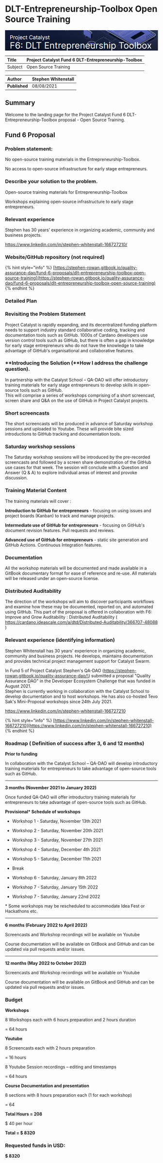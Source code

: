 # DLT-Entrepreneurship-Toolbox Open Source Training

![](../.gitbook/assets/2021-08-30-5-.png)

| Title | Project Catalyst Fund 6 DLT-Entrepreneurship-Toolbox |
| :--- | :--- |
| Subject | Open Source Training |

| **Author** | Stephen Whitenstall |
| :--- | :--- |
| **Published** | 08/08/2021 |

## **Summary**

Welcome to the landing page for the Project Catalyst Fund 6 DLT-Entrepreneurship-Toolbox proposal - Open Source Training. 

## **Fund 6 Proposal**

### **Problem statement:**

No open-source training materials in the Entrepreneurship-Toolbox.

No access to open-source infrastructure for early stage entrepreneurs.

### **Describe your solution to the problem.**

Open-source training materials for Entrepreneurship-Toolbox

Workshops explaining open-source infrastructure to early stage entrepreneurs.

### **Relevant experience**

Stephen has 30 years’ experience in organizing academic, community and business projects.

https://www.linkedin.com/in/stephen-whitenstall-166727210/

### **Website/GitHub repository \(not required\)**

{% hint style="info" %}
 [https://stephen-rowan.gitbook.io/quality-assurance-dao/fund-6-proposals/dlt-entrepreneurship-toolbox-open-source-training](https://stephen-rowan.gitbook.io/quality-assurance-dao/fund-6-proposals/dlt-entrepreneurship-toolbox-open-source-training)
{% endhint %}

### **Detailed Plan**

### **Revisiting the Problem Statement** 

Project Catalyst is rapidly expanding, and its decentralized funding platform needs to support industry standard collaborative coding, tracking and documentation tools such as GitHub. 1000s of Cardano developers use version control tools such as GitHub, but there is often a gap in knowledge for early stage entrepreneurs who do not have the knowledge to take advantage of GitHub's organisational and collaborative features.

### **Introducing the Solution \(**How I address the challenge question\).

In partnership with the Catalyst School – QA-DAO will offer introductory training materials for early stage entrepreneurs to develop skills in open-source tools such as GitHub.  
This will comprise a series of workshops comprising of a short screencast, screen share and Q&A on the use of GitHub in Project Catalyst projects.

### **Short screencasts**

The short screencasts will be produced in advance of Saturday workshop sessions and uploaded to Youtube. These will provide bite sized introductions to GitHub tracking and documentation tools.

### **Saturday workshop sessions**

The Saturday workshop sessions will be introduced by the pre-recorded screencasts and followed by a screen share demonstration of the GitHub use cases for that week. The session will conclude with a Question and Answer \(Q & A\) to explore individual areas of interest and provoke discussion.

### Training Material Content

The training materials will cover :

**Introduction to GitHub for entrepreneurs** - focusing on using issues and project boards \(Kanban\) to track and manage projects.‌

**Intermediate use of GitHub for entrepreneurs** - focusing on GitHub's document revision features. Pull requests and reviews.‌

**Advanced use of GitHub for entrepreneurs** - static site generation and GitHub Actions. Continuous Integration features.

### **Documentation**

All the workshop materials will be documented and made available in a GitBook documentary format for ease of reference and re-use. All materials will be released under an open-source license.

### **Distributed Auditability**

The direction of the workshops will aim to discover participants workflows and examine how these may be documented, reported on, and automated using GitHub. This part of the proposal is offered in collaboration with F6: Improve and Grow Auditability : Distributed Auditability \( https://cardano.ideascale.com/a/dtd/Distributed-Auditability/366707-48088 \)

### **Relevant experience \(identifying information\)**

Stephen Whitenstall has 30 years' experience in organizing academic, community and business projects. He develops, maintains documentation and provides technical project management support for Catalyst Swarm.

In Fund 5 of Project Catalyst Stephen's QA-DAO \(https://stephen-rowan.gitbook.io/quality-assurance-dao/\) submitted a proposal "Quality Assurance DAO" in the Developer Ecosystem Challenge that was funded in August 2021.  
Stephen is currently working in collaboration with the Catalyst School to develop documentation and to host workshops. He has also co-hosted Tevo Sak's Mini-Proposal workshops since 24th July 2021.

​https://www.linkedin.com/in/stephen-whitenstall-166727210

{% hint style="info" %}
[https://www.linkedin.com/in/stephen-whitenstall-166727210](https://www.linkedin.com/in/stephen-whitenstall-166727210)
{% endhint %}

### **Roadmap \( Definition of success after 3, 6 and 12 months\)**

**Prior to funding**

In collaboration with the Catalyst School – QA-DAO will develop introductory training materials for entrepreneurs to take advantage of open-source tools such as GitHub.

---------------------------------------------------------------------------------------------------------

**3 months \(November 2021 to January 2022\)**

Once funded QA-DAO will offer introductory training materials for entrepreneurs to take advantage of open-source tools such as GitHub.

**Provisional\* Schedule of workshops**

- Workshop 1 - Saturday, November 13th 2021

- Workshop 2 - Saturday, November 20th 2021

- Workshop 3 - Saturday, November 27th 2021

- Workshop 4 - Saturday, December 4th 2021

- Workshop 5 - Saturday, December 11th 2021

- Break

- Workshop 6 - Saturday, January 8th 2022

- Workshop 7 - Saturday, January 15th 2022

- Workshop 7 - Saturday, January 22nd 2022

\* Some workshops may be rescheduled to accommodate Idea Fest or Hackathons etc.

---------------------------------------------------------------------------------------------------------

**6 months \(February 2022 to April 2022\)**

Screencasts and Workshop recordings will be available on Youtube

Course documentation will be available on GitBook and GitHub and can be updated via pull requests and/or issues.

---------------------------------------------------------------------------------------------------------

**12 months \(May 2022 to October 2022\)**

Screencasts and Workshop recordings will be available on Youtube

Course documentation will be available on GitBook and GitHub and can be updated via pull requests and/or issues.

### **Budget**

**Workshops**

8 Workshops each with 6 hours preparation and 2 hours duration

= 64 hours

**Youtube**

8 Screencasts each with 2 hours preparation

= 16 hours

8 Youtube Session recordings – editing and timestamps

= 64 hours

**Course Documentation and presentation**

8 sections with 8 hours preparation each \(1 for each workshop\)

= 64

**Total Hours = 208**

$ 40 per hour

**Total = $ 8320**

### Re**quested funds in USD:**

**$ 8320**

